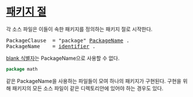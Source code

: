 # [패키지 절](#package-clause)

각 소스 파일은 이들이 속한 패키지를 정의하는 패키지 절로 시작한다.

<pre>
<a id="PackageClause">PackageClause</a>  = "package" <a href="#PackageName">PackageName</a> .
<a id="PackageName">PackageName</a>    = <a href="/Lexical elements/identifiers.html#identifier">identifier</a> .
</pre>

[blank 식별자](/Declarations%20and%20scope/blank_identifier.html)는 PackageName으로 사용할 수 없다.

```go
package math
```

같은 PackageName을 사용하는 파일들이 모여 하나의 패키지가 구현된다. 구현을 위해 패키지의 모든 소스 파일이 같은 디렉토리안에 있어야 하는 경우도 있다.
